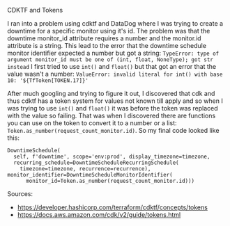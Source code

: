 CDKTF and Tokens

I ran into a problem using cdktf and DataDog where I was trying to create a downtime
for a specific monitor using it's id.  The problem was that the downtime monitor_id
attribute requires a number and the monitor.id attribute is a string.  This lead
to the error that the downtime schedule monitor identifier expected a number but
got a string:
`TypeError: type of argument monitor_id must be one of (int, float, NoneType); got str instead`
I first tried to use `int()` and `float()` but that got an error that the value wasn't a
number:
`ValueError: invalid literal for int() with base 10: '${TfToken[TOKEN.17]}'`

After much googling and trying to figure it out, I discovered that cdk and thus cdktf
has a token system for values not known till apply and so when I was trying to use
`int()` and `float()` it was before the token was replaced with the value so failing.
That was when I discovered there are functions you can use on the token to convert it to
a number or a list: `Token.as_number(request_count_monitor.id)`.  So my final code looked
like this:
```
DowntimeSchedule(
  self, f'downtime', scope='env:prod', display_timezone=timezone,
  recurring_schedule=DowntimeScheduleRecurringSchedule(
    timezone=timezone, recurrence=recurrence), monitor_identifier=DowntimeScheduleMonitorIdentifier(
      monitor_id=Token.as_number(request_count_monitor.id)))
```

Sources:
* https://developer.hashicorp.com/terraform/cdktf/concepts/tokens
* https://docs.aws.amazon.com/cdk/v2/guide/tokens.html
